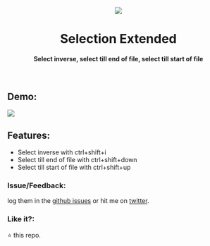 <p align="center">
    <img src="https://user-images.githubusercontent.com/2767425/31283043-166da246-aad2-11e7-9136-3d261e4cef6b.png"/>
    <h1 align="center">Selection Extended</h1>
    <h4 align="center">Select inverse, select till end of file, select till start of file</h4>
    <br>
</p>

## Demo:

<img src="https://user-images.githubusercontent.com/2767425/31283604-b0e04e36-aad3-11e7-8231-4ef927ffbe81.gif"/>

## Features:

- Select inverse with ctrl+shift+i
- Select till end of file with ctrl+shift+down
- Select till start of file with ctrl+shift+up

### Issue/Feedback:

log them in the [github issues](https://github.com/cg-cnu/vscode-selection-extended/issues) or hit me on [twitter](https://twitter.com/CgCnu).

### Like it?:

:star: this repo.

